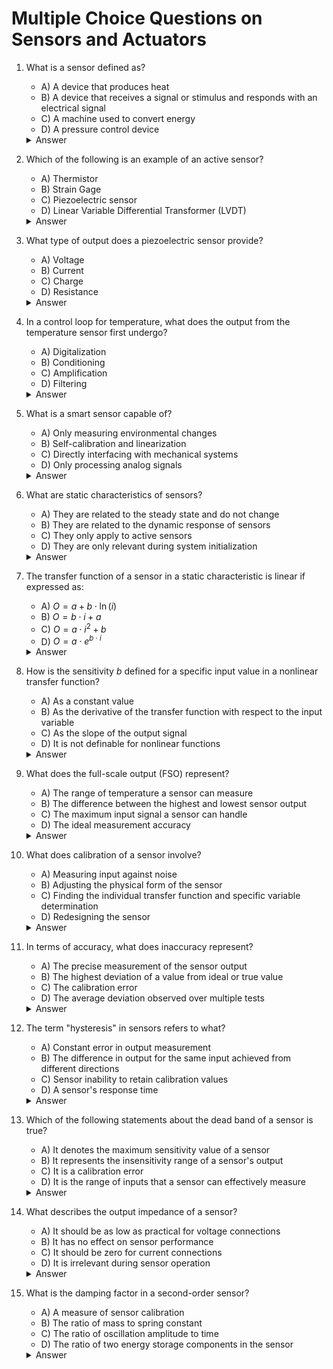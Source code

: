 
# Multiple Choice Questions on Sensors and Actuators

1. What is a sensor defined as?
   - A) A device that produces heat
   - B) A device that receives a signal or stimulus and responds with an electrical signal
   - C) A machine used to convert energy
   - D) A pressure control device

   <details>
   <summary>Answer</summary>
   B) A device that receives a signal or stimulus and responds with an electrical signal
   </details>

2. Which of the following is an example of an active sensor?
   - A) Thermistor
   - B) Strain Gage
   - C) Piezoelectric sensor
   - D) Linear Variable Differential Transformer (LVDT)

   <details>
   <summary>Answer</summary>
   D) Linear Variable Differential Transformer (LVDT)
   </details>

3. What type of output does a piezoelectric sensor provide?
   - A) Voltage
   - B) Current
   - C) Charge
   - D) Resistance

   <details>
   <summary>Answer</summary>
   C) Charge
   </details>

4. In a control loop for temperature, what does the output from the temperature sensor first undergo?
   - A) Digitalization
   - B) Conditioning
   - C) Amplification
   - D) Filtering

   <details>
   <summary>Answer</summary>
   B) Conditioning
   </details>

5. What is a smart sensor capable of?
   - A) Only measuring environmental changes
   - B) Self-calibration and linearization
   - C) Directly interfacing with mechanical systems
   - D) Only processing analog signals

   <details>
   <summary>Answer</summary>
   B) Self-calibration and linearization
   </details>

6. What are static characteristics of sensors?
   - A) They are related to the steady state and do not change
   - B) They are related to the dynamic response of sensors
   - C) They only apply to active sensors
   - D) They are only relevant during system initialization

   <details>
   <summary>Answer</summary>
   A) They are related to the steady state and do not change
   </details>

7. The transfer function of a sensor in a static characteristic is linear if expressed as:
   - A) $O = a + b \cdot \ln(i)$
   - B) $O = b \cdot i + a$
   - C) $O = a \cdot i^2 + b$
   - D) $O = a \cdot e^{b \cdot i}$

   <details>
   <summary>Answer</summary>
   B) $O = b \cdot i + a$
   </details>

8. How is the sensitivity $b$ defined for a specific input value in a nonlinear transfer function?
   - A) As a constant value
   - B) As the derivative of the transfer function with respect to the input variable
   - C) As the slope of the output signal
   - D) It is not definable for nonlinear functions

   <details>
   <summary>Answer</summary>
   B) As the derivative of the transfer function with respect to the input variable
   </details>

9. What does the full-scale output (FSO) represent?
   - A) The range of temperature a sensor can measure
   - B) The difference between the highest and lowest sensor output
   - C) The maximum input signal a sensor can handle
   - D) The ideal measurement accuracy

   <details>
   <summary>Answer</summary>
   B) The difference between the highest and lowest sensor output
   </details>

10. What does calibration of a sensor involve?
    - A) Measuring input against noise
    - B) Adjusting the physical form of the sensor
    - C) Finding the individual transfer function and specific variable determination
    - D) Redesigning the sensor

    <details>
    <summary>Answer</summary>
    C) Finding the individual transfer function and specific variable determination
    </details>

11. In terms of accuracy, what does inaccuracy represent?
    - A) The precise measurement of the sensor output
    - B) The highest deviation of a value from ideal or true value
    - C) The calibration error 
    - D) The average deviation observed over multiple tests

    <details>
    <summary>Answer</summary>
    B) The highest deviation of a value from ideal or true value
    </details>

12. The term "hysteresis" in sensors refers to what?
    - A) Constant error in output measurement
    - B) The difference in output for the same input achieved from different directions
    - C) Sensor inability to retain calibration values
    - D) A sensor's response time

    <details>
    <summary>Answer</summary>
    B) The difference in output for the same input achieved from different directions
    </details>

13. Which of the following statements about the dead band of a sensor is true?
    - A) It denotes the maximum sensitivity value of a sensor
    - B) It represents the insensitivity range of a sensor's output
    - C) It is a calibration error
    - D) It is the range of inputs that a sensor can effectively measure

    <details>
    <summary>Answer</summary>
    B) It represents the insensitivity range of a sensor's output
    </details>

14. What describes the output impedance of a sensor?
    - A) It should be as low as practical for voltage connections
    - B) It has no effect on sensor performance
    - C) It should be zero for current connections
    - D) It is irrelevant during sensor operation

    <details>
    <summary>Answer</summary>
    A) It should be as low as practical for voltage connections
    </details>

15. What is the damping factor in a second-order sensor?
    - A) A measure of sensor calibration
    - B) The ratio of mass to spring constant
    - C) The ratio of oscillation amplitude to time
    - D) The ratio of two energy storage components in the sensor

    <details>
    <summary>Answer</summary>
    D) The ratio of two energy storage components in the sensor
    </details>
 